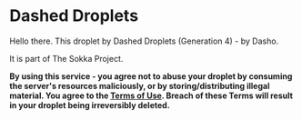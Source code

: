 # Dashed Droplets
Hello there. This droplet by Dashed Droplets (Generation 4) - by Dasho.

It is part of The Sokka Project.

**By using this service - you agree not to abuse your droplet by consuming the server's resources maliciously, or by storing/distributing illegal material. You agree to the [Terms of Use](https://hub.sokka.io/p/terms-of-use). Breach of these Terms will result in your droplet being irreversibly deleted.**
